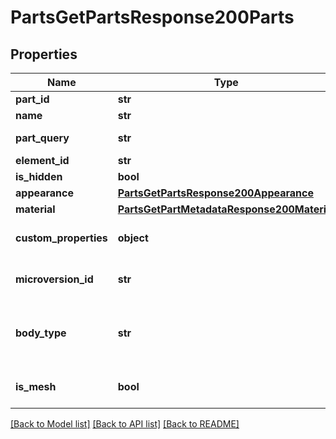 # PartsGetPartsResponse200Parts

## Properties
Name | Type | Description | Notes
------------ | ------------- | ------------- | -------------
**part_id** | **str** | Part ID | [optional] 
**name** | **str** | Part name | [optional] 
**part_query** | **str** | Onshape internal use | [optional] 
**element_id** | **str** | Element ID | [optional] 
**is_hidden** | **bool** | Part visibility | [optional] 
**appearance** | [**PartsGetPartsResponse200Appearance**](PartsGetPartsResponse200Appearance.md) |  | [optional] 
**material** | [**PartsGetPartMetadataResponse200Material**](PartsGetPartMetadataResponse200Material.md) |  | [optional] 
**custom_properties** | **object** | Custom properties, if any | [optional] 
**microversion_id** | **str** | Document microversion ID | [optional] 
**body_type** | **str** | Part body type; can be &#39;solid&#39;, &#39;surface&#39;, or &#39;wire&#39; | [optional] 
**is_mesh** | **bool** | Whether the part is a mesh | [optional] 

[[Back to Model list]](../README.md#documentation-for-models) [[Back to API list]](../README.md#documentation-for-api-endpoints) [[Back to README]](../README.md)


